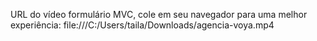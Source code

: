 URL do vídeo formulário MVC, cole em seu navegador para uma melhor experiência: file:///C:/Users/taila/Downloads/agencia-voya.mp4
